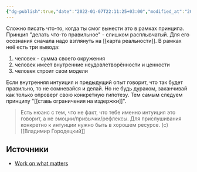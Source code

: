 ```yaml
---
{"dg-publish":true,"date":"2022-01-07T22:11:25+03:00","modified_at":"2023-04-27T20:55:42+04:00","permalink":"/delaj-to-chto-schitaesh-pravilnym/","dgPassFrontmatter":true}
---
```



Сложно писать что-то, когда ты смог вынести это в рамках принципа. Принцип "делать что-то правильное" - слишком расплывчатый. Для его осознания сначала надо взглянуть на [[карта реальности]]. В рамках неё есть три вывода:
1. человек - сумма своего окружения
2. человек имеет внутренние неудовлетворённости и ценности
3. человек строит свои модели

Если внутренняя интуиция и предыдущий опыт говорит, что так будет правильно, то не сомневайся и делай. Но не будь дураком, заканчивай как только опроверг свою конкретную гипотезу. Тем самым следуем принципу "[[ставь ограничения на издержки]]".

> Есть нюанс с тем, что не факт, что тебе именно интуиция это говорит, а не эмоции/привычки/рефлексы. Для прислушивания конкретно к интуиции нужно быть в хорошем ресурсе. (c) [[Владимир Городецкий]]

## Источники

- [Work on what matters](https://lethain.com/work-on-what-matters/)
